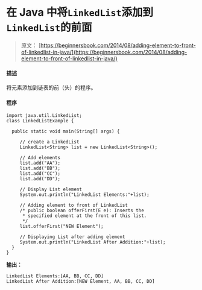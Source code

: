 # 在 Java 中将`LinkedList`添加到`LinkedList`的前面

> 原文： [https://beginnersbook.com/2014/08/adding-element-to-front-of-linkedlist-in-java/](https://beginnersbook.com/2014/08/adding-element-to-front-of-linkedlist-in-java/)

#### 描述

将元素添加到链表的前（头）的程序。

#### 程序

```
import java.util.LinkedList;
class LinkedListExample {

  public static void main(String[] args) {

     // create a LinkedList
     LinkedList<String> list = new LinkedList<String>();

     // Add elements
     list.add("AA");
     list.add("BB");
     list.add("CC");
     list.add("DD");

     // Display List element
     System.out.println("LinkedList Elements:"+list);

     // Adding element to front of LinkedList
     /* public boolean offerFirst(E e): Inserts the 
      * specified element at the front of this list.
      */
     list.offerFirst("NEW Element");

     // Displaying List after adding element
     System.out.println("LinkedList After Addition:"+list);
  }
}
```

**输出：**

```
LinkedList Elements:[AA, BB, CC, DD]
LinkedList After Addition:[NEW Element, AA, BB, CC, DD]
```